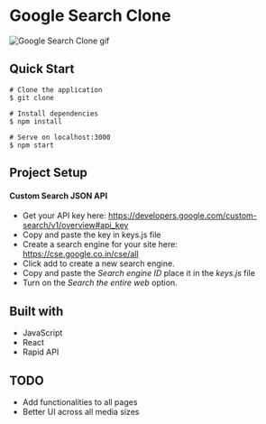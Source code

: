 # Google Search Clone

![Google Search Clone gif](https://media1.giphy.com/media/dsoYeYq33p1SHMfdqX/giphy.gif?cid=790b76116b2b978c7470adf51fbf86167a6fafc9afc2ebec&rid=giphy.gif&ct=g "Google Search Clone GIF")

## Quick Start

```
# Clone the application
$ git clone

# Install dependencies
$ npm install

# Serve on localhost:3000
$ npm start
```
## Project Setup
#### Custom Search JSON API
* Get your API key here: <https://developers.google.com/custom-search/v1/overview#api_key>
* Copy and paste the key in keys.js file
* Create a search engine for your site here: <https://cse.google.co.in/cse/all>
* Click add to create a new search engine.
* Copy and paste the _Search engine ID_ place it in the _keys.js_ file
* Turn on the _Search the entire web_ option.

## Built with
* JavaScript
* React
* Rapid API

## TODO
* Add functionalities to all pages
* Better UI across all media sizes
